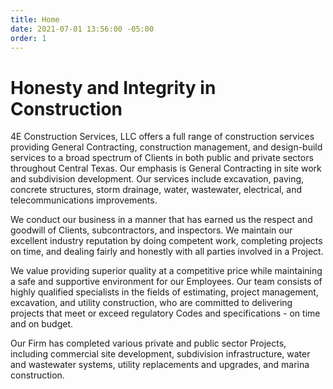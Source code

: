 ```yaml
---
title: Home
date: 2021-07-01 13:56:00 -05:00
order: 1
---
```


# Honesty and Integrity in Construction

4E Construction Services, LLC offers a full range of construction services providing General Contracting, construction management, and design-build services to a broad spectrum of Clients in both public and private sectors throughout Central Texas.  Our emphasis is General Contracting in site work and subdivision development.  Our services include  excavation, paving, concrete structures, storm drainage, water, wastewater, electrical, and telecommunications improvements. 
 
We conduct our business in a manner that has earned us the respect and goodwill of Clients, subcontractors, and inspectors.  We  maintain our excellent industry reputation by doing competent work, completing projects on time, and dealing fairly and honestly with all parties involved in a Project.   

We value providing superior quality at a competitive price while maintaining a safe and supportive environment for our Employees.  Our team consists of highly qualified specialists in the fields of estimating, project management, excavation, and utility construction, who are committed to delivering projects that meet or exceed  regulatory Codes and specifications - on time and on budget. 
 
Our Firm has completed various private and public sector Projects, including commercial site development, subdivision infrastructure, water and wastewater systems, utility replacements and upgrades, and  marina construction.